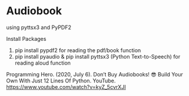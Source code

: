 # Audiobook
using pyttsx3 and PyPDF2 

Install Packages
1. pip install pypdf2 for reading the pdf/book function
2. pip install pyaudio & pip install pyttsx3 (Python Text-to-Speech) for reading aloud function

Programming Hero. (2020, July 6). Don’t Buy Audiobooks! 😎 Build Your Own With Just 12 Lines Of Python. YouTube. https://www.youtube.com/watch?v=kyZ_5cvrXJI
